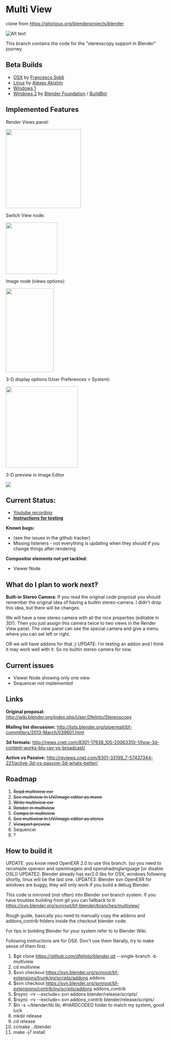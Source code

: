 Multi View
==========
clone from https://gitorious.org/blenderprojects/blender

![Alt text](http://wiki.blender.org/uploads/0/0d/Dev-Stereoscopy-MirroredSample.png "BMW model by Mike Pan")

This branch contains the code for the "stereoscopy support in Blender" journey.

Beta Builds
-----------
* [OSX](http://graphicall.org/1047) by [Francesco Siddi](http://twitter.com/fsiddi)
* [Linux](http://graphicall.org/1048) by [Alexey Akishin](https://github.com/Alexey-Akishin)
* [Windows 1](http://graphicall.org/1045)
* [Windows 2](http://builder.blender.org/download/) by [Blender Foundation](http://www.blender.org) / [BuildBot](http://buildbot.net)

Implemented Features
-----------
Render Views panel:

<img src="http://dalaifelinto.com/ftp/multiview/multiview_panel.jpg" alt="" width="235.5px" height="247.5px"/>

Switch View node:

<img src="http://dalaifelinto.com/ftp/multiview/multiview_switchview.jpg" alt="" width="161.5px" height="161px"/>

Image node (views options):

<img src="http://dalaifelinto.com/ftp/multiview/multiview_imagenode.jpg" alt="" width="150px" height="262px"/>

3-D display options (User Preferences > System):

<img src="http://dalaifelinto.com/ftp/multiview/multiview_stereodisplay.jpg" alt="" width="225.5px" height="253.5px"/>

3-D preview in Image Editor

<img src="http://dalaifelinto.com/ftp/multiview/multiview_stereo_imageeditor.jpg"/>

Current Status:
---------------
* [Youtube recording](http://www.youtube.com/watch?v=X7I6G3uRPkw&hd=1)
* **[Instructions for testing](https://github.com/dfelinto/blender/blob/multiview/HowToTestIt.md)**

**Known bugs:**
* (see the issues in the github tracker)
* Missing listeners - not everything is updating when they should if you change things after rendering

**Compositor elements not yet tackled:**
* Viewer Node

What do I plan to work next?
--------------------------------------

**Built-in Stereo Camera**:
If you read the original code proposal you should remember the original idea of having a builtin stereo-camera.
I didn't drop this idea, but there will be changes.

We will have a new stereo camera with all the nice properties (editable in 3D!).
Then you just assign this camera twice to two views in the Render View panel. The view panel can see the special camera and
give a menu where you can set left or right.

OR we will have addons for that ;)
UPDATE: I'm testing an addon and I think it may work well with it. So no builtin stereo camera for now.


Current issues
--------------------------
* Viewer Node showing only one view
* Sequencer not implemented

Links
-----
**Original proposal:** http://wiki.blender.org/index.php/User:Dfelinto/Stereoscopy

**Mailing list discussion:**
http://lists.blender.org/pipermail/bf-committers/2013-March/039601.html

**3d formats:**
http://news.cnet.com/8301-17938_105-20063310-1/how-3d-content-works-blu-ray-vs-broadcast/

**Active vs Passive:**
http://reviews.cnet.com/8301-33199_7-57437344-221/active-3d-vs-passive-3d-whats-better/

Roadmap
-------
 1. ~~Read multiview exr~~
 2. ~~See multiview in UV/image editor as mono~~
 3. ~~Write multiview exr~~
 4. ~~Render in multiview~~
 5. ~~Compo in multiview~~
 6. ~~See multiview in UV/image editor as stereo~~
 7. ~~Viewport preview~~
 8. Sequencer
 9. ?

How to build it
---------------
UPDATE: you know need OpenEXR 2.0 to use this branch.
(so you need to recompile openexr and openimageio and openshadinglanguage [or disable OSL])
UPDATE2: Blender already has exr2.0 libs for OSX, windows following shortly, linux will be the last one.
UPDATE3: Blender svn OpenEXR for windows are buggy, they will only work if you build a debug Blender.

This code is mirrored (not often) into Blender svn branch system. If you have troubles building from git you can fallback to it:
https://svn.blender.org/svnroot/bf-blender/branches/multiview/


Rough guide, basically you need to manually copy the addons and addons_contrib folders inside the checkout blender code.

For tips in building Blender for your system refer to to Blender Wiki.

Following instructions are for OSX. Don't use them literally, try to make sense of them first.

 1. $git clone https://github.com/dfelinto/blender.git --single-branch -b multiview
 2. cd multiview
 3. $svn checkout https://svn.blender.org/svnroot/bf-extensions/trunk/py/scripts/addons addons
 4. $svn checkout https://svn.blender.org/svnroot/bf-extensions/contrib/py/scripts/addons addons_contrib
 5. $rsync -rv --exclude=.svn addons blender/release/scripts/
 6. $rsync -rv --exclude=.svn addons_contrib blender/release/scripts/
 7. $ln -s ~/blender/lib lib; #HARDCODED folder to match my system, good luck
 8. mkdir release
 9. cd release
 10. ccmake ../blender
 11. make -j7 install
